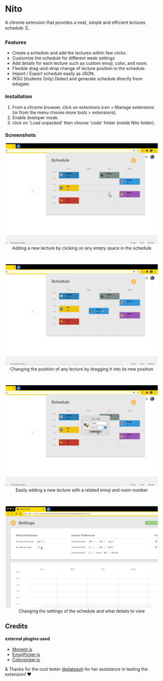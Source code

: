 # Nito
A chrome extension that provides a neat, simple and efficient lectures schedule 🗓.

### Features
* Create a schedule and add the lectures within few clicks .
* Customize the schedule for different week settings
* Add details for each lecture such as custom emoji, color, and room.
* Flexible drag-and-drop change of lecture position in the schedule.
* Import / Export schedule easily as JSON.
* (KSU Students Only) Detect and generate schedule directly from edugate.

### Installation
1. From a chrome browser, click on extentions icon > Manage extensions (or from the menu choose more tools > extensions).
2. Enable dveloper mode.
3. click on 'Load unpacked' then choose 'code' folder (inside Nito folder).

### Screenshots
<p align="center">
<img src="https://github.com/Heila-Almogren/Nito/blob/main/Demo/Preview%201.png?raw=true" width="500">
  <br>
Adding a new lecture by clicking on any empty space in the schedule
</p>
<br>
<p align="center">
  <img src="https://github.com/Heila-Almogren/Nito/blob/main/Demo/Preview%202.png?raw=true" width="500">
  <br>
  Changing the position of any lecture by dragging it into its new position
</p>
<br>
<p align="center">
  <img src="https://github.com/Heila-Almogren/Nito/blob/main/Demo/Preview%203.png?raw=true" width="500">
  <br>
  Easily adding a new lecture with a related emoji and room number
</p>
<br>
<p align="center">
  <img src="https://github.com/Heila-Almogren/Nito/blob/main/Demo/Preview%204.png?raw=true" width="500">
  <br>
  Changing the settings of the schedule and what details to view
</p>


## Credits
#### external plugins used
* [Monent.js](https://momentjs.com/)
* [EmojiPicker.js](https://github.com/wedgies/jquery-emoji-picker)
* [Colorpicker.js](https://www.jqueryscript.net/demo/Flat-HTML5-Palette-Color-Picker-For-jQuery-colorPick-js/)

& Thanks for the cool tester [@plateauh](https://github.com/plateauh) for her assistance in testing the extension! ♥️
